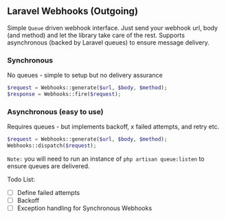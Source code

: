 ## Laravel Webhooks (Outgoing)
Simple `Queue` driven webhook interface. Just send your webhook url, body (and method) and let the library take care of the rest. Supports asynchronous (backed by Laravel queues) to ensure message delivery.

### Synchronous
No queues - simple to setup but no delivery assurance
```php
$request = Webhooks::generate($url, $body, $method);
$response = Webhooks::fire($request);
````

### Asynchronous (easy to use)
Requires queues - but implements backoff, x failed attempts, and retry etc.
```php
$request = Webhooks::generate($url, $body, $method);
Webhooks::dispatch($request);
````

`Note:` you will need to run an instance of `php artisan queue:listen` to ensure queues are delivered.

Todo List:
- [ ] Define failed attempts
- [ ] Backoff
- [ ] Exception handling for Synchronous Webhooks